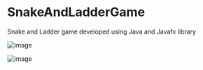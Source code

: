 # SnakeAndLadderGame
Snake and Ladder game developed using Java and Javafx library 


![image](https://github.com/Harsh-git1/SnakeAndLadderGame/assets/130690167/0989cc19-cac0-41f5-a27f-906f73961ac3)

![image](https://github.com/Harsh-git1/SnakeAndLadderGame/assets/130690167/82a0dc4e-8715-4127-b9ad-5d255ea11954)
